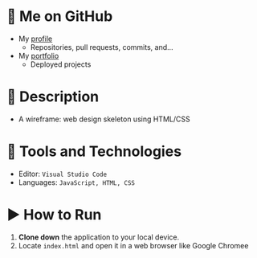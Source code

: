 # :link: Me on GitHub
* My [profile](https://github.com/ArsalanAtGH)
  * Repositories, pull requests, commits, and...
* My [portfolio](https://arsalanatgh.github.io)
  * Deployed projects

# :page_with_curl: Description
* A wireframe: web design skeleton using HTML/CSS

# :wrench: Tools and Technologies
* Editor: `Visual Studio Code`
* Languages: `JavaScript, HTML, CSS`

# :arrow_forward: How to Run
1. **Clone down** the application to your local device.
2. Locate `index.html` and open it in a web browser like Google Chromee